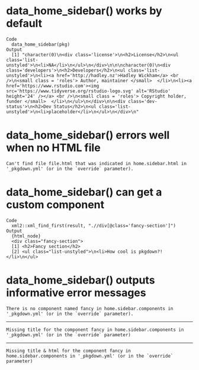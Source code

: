 # data_home_sidebar() works by default

    Code
      data_home_sidebar(pkg)
    Output
      [1] "character(0)\n<div class='license'>\n<h2>License</h2>\n<ul class='list-unstyled'>\n<li>NA</li>\n</ul>\n</div>\n\n\ncharacter(0)\n<div class='developers'>\n<h2>Developers</h2>\n<ul class='list-unstyled'>\n<li><a href='http://hadley.nz'>Hadley Wickham</a> <br />\n<small class = 'roles'> Author, maintainer </small>  </li>\n<li><a href='https://www.rstudio.com'><img src='https://www.tidyverse.org/rstudio-logo.svg' alt='RStudio' height='24' /></a> <br />\n<small class = 'roles'> Copyright holder, funder </small>  </li>\n</ul>\n</div>\n\n<div class='dev-status'>\n<h2>Dev Status</h2>\n<ul class='list-unstyled'>\n<li>placeholder</li>\n</ul>\n</div>\n"

# data_home_sidebar() errors well when no HTML file

    Can't find file file.html that was indicated in home.sidebar.html in '_pkgdown.yml' (or in the `override` parameter).

# data_home_sidebar() can get a custom component

    Code
      xml2::xml_find_first(result, ".//div[@class='fancy-section']")
    Output
      {html_node}
      <div class="fancy-section">
      [1] <h2>Fancy section</h2>
      [2] <ul class="list-unstyled">\n<li>How cool is pkgdown?!</li>\n</ul>

# data_home_sidebar() outputs informative error messages

    There is no component named fancy in home.sidebar.components in '_pkgdown.yml' (or in the `override` parameter).

---

    Missing title for the component fancy in home.sidebar.components in '_pkgdown.yml' (or in the `override` parameter)

---

    Missing title & html for the component fancy in home.sidebar.components in '_pkgdown.yml' (or in the `override` parameter)

